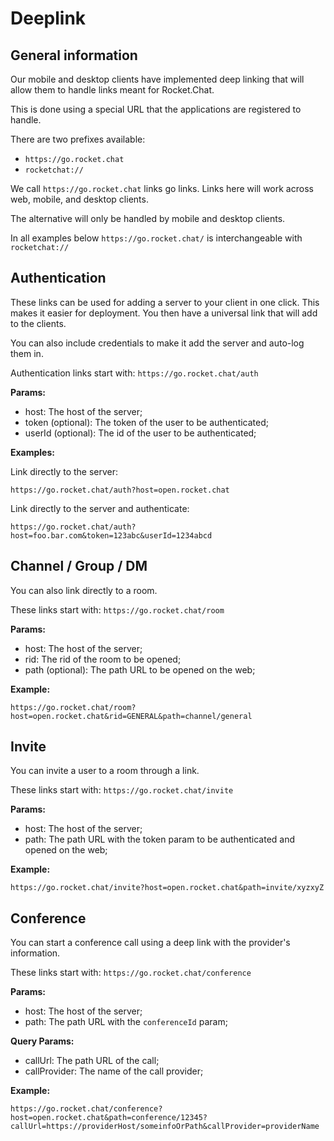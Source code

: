 # Deeplink

## General information

Our mobile and desktop clients have implemented deep linking that will allow them to handle links meant for Rocket.Chat.

This is done using a special URL that the applications are registered to handle.

There are two prefixes available:

* `https://go.rocket.chat`
* `rocketchat://`

We call `https://go.rocket.chat` links go links. Links here will work across web, mobile, and desktop clients.

The alternative will only be handled by mobile and desktop clients.

In all examples below `https://go.rocket.chat/` is interchangeable with `rocketchat://`

## Authentication

These links can be used for adding a server to your client in one click. This makes it easier for deployment. You then have a universal link that will add to the clients.

You can also include credentials to make it add the server and auto-log them in.

Authentication links start with: `https://go.rocket.chat/auth`

**Params:**

* host: The host of the server;
* token (optional): The token of the user to be authenticated;
* userId (optional): The id of the user to be authenticated;

**Examples:**

Link directly to the server:

```
https://go.rocket.chat/auth?host=open.rocket.chat
```

Link directly to the server and authenticate:

```
https://go.rocket.chat/auth?host=foo.bar.com&token=123abc&userId=1234abcd
```

## Channel / Group / DM

You can also link directly to a room.

These links start with: `https://go.rocket.chat/room`

**Params:**

* host: The host of the server;
* rid: The rid of the room to be opened;
* path (optional): The path URL to be opened on the web;

**Example:**

```
https://go.rocket.chat/room?host=open.rocket.chat&rid=GENERAL&path=channel/general
```

## Invite

You can invite a user to a room through a link.

These links start with: `https://go.rocket.chat/invite`

**Params:**

* host: The host of the server;
* path: The path URL with the token param to be authenticated and opened on the web;

**Example:**

```
https://go.rocket.chat/invite?host=open.rocket.chat&path=invite/xyzxyZ
```

## Conference

You can start a conference call using a deep link with the provider's information.

These links start with: `https://go.rocket.chat/conference`

**Params:**

* host: The host of the server;
* path: The path URL with the `conferenceId` param;

**Query Params:**

* callUrl: The path URL of the call;
* callProvider: The name of the call provider;

**Example:**

```
https://go.rocket.chat/conference?host=open.rocket.chat&path=conference/12345?callUrl=https://providerHost/someinfoOrPath&callProvider=providerName
```

